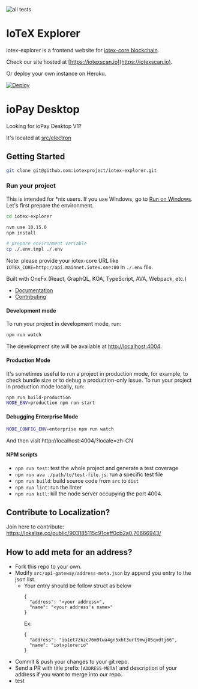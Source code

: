 ![all tests](https://github.com/iotexproject/iotex-explorer/workflows/all%20tests/badge.svg)

# IoTeX Explorer

iotex-explorer is a frontend website for [iotex-core blockchain](https://github.com/iotexproject/iotex-core).

Check our site hosted at [https://iotexscan.io](https://iotexscan.io).

Or deploy your own instance on Heroku.

<a href="https://heroku.com/deploy?template=https://github.com/iotexproject/iotex-explorer">
  <img src="https://www.herokucdn.com/deploy/button.svg" alt="Deploy">
</a>

# ioPay Desktop

Looking for ioPay Desktop V1?

It's located at [src/electron](src/electron)

## Getting Started

```bash
git clone git@github.com:iotexproject/iotex-explorer.git
```

### Run your project

This is intended for \*nix users. If you use Windows, go to [Run on Windows](#run-on-windows). Let's first prepare the environment.

```bash
cd iotex-explorer

nvm use 10.15.0
npm install

# prepare environment variable
cp ./.env.tmpl ./.env
```

Note: please provide your iotex-core URL like `IOTEX_CORE=http://api.mainnet.iotex.one:80` in `./.env` file.

Built with OneFx (React, GraphQL, KOA, TypeScript, AVA, Webpack, etc.)

- [Documentation](https://onefx.js.org/doc.html?utm_source=github-iotex-explorer)
- [Contributing](https://onefx.js.org/contributing.html?utm_source=github-iotex-explorer)

#### Development mode

To run your project in development mode, run:

```bash
npm run watch
```

The development site will be available at [http://localhost:4004](http://localhost:4004).

#### Production Mode

It's sometimes useful to run a project in production mode, for example, to check bundle size or to debug a production-only issue. To run your project in production mode locally, run:

```bash
npm run build-production
NODE_ENV=production npm run start
```

#### Debugging Enterprise Mode

```bash
NODE_CONFIG_ENV=enterprise npm run watch
```

And then visit http://localhost:4004/?locale=zh-CN

#### NPM scripts

- `npm run test`: test the whole project and generate a test coverage
- `npm run ava ./path/to/test-file.js`: run a specific test file
- `npm run build`: build source code from `src` to `dist`
- `npm run lint`: run the linter
- `npm run kill`: kill the node server occupying the port 4004.

## Contribute to Localization?

Join here to contribute: https://lokalise.co/public/903185115c91ceff0cb2a0.70666943/

## How to add meta for an address?

- Fork this repo to your own.
- Modify `src/api-gateway/address-meta.json` by append you entry to the json list.
  - Your entry should be follow struct as below
    ```
    {
      "address": "<your address>",
      "name": "<your address's name>"
    }
    ```
    Ex:
    ```
    {
      "address": "io1et7zkzc76m9twa4gn5xht3urt9mwj05qvdtj66",
      "name": "iotxplorerio"
    }
    ```
- Commit & push your changes to your git repo.
- Send a PR with title prefix `[ADDRESS-META]` and description of your address if you want to merge into our repo.
- test
